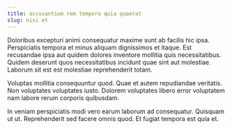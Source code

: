 ```yaml
---
title: accusantium rem tempora quia quaerat
slug: nisi et
---
```


Doloribus excepturi animi consequatur maxime sunt ab facilis hic ipsa. Perspiciatis tempora et minus aliquam dignissimos et itaque. Est recusandae ipsa aut quidem dolores inventore mollitia quis necessitatibus. Quidem deserunt quos necessitatibus incidunt quae sint aut molestiae. Laborum sit est est molestiae reprehenderit totam.

Voluptas mollitia consequuntur quod. Quae et autem repudiandae veritatis. Non voluptates voluptates iusto. Dolorem voluptates libero error voluptatem nam labore rerum corporis quibusdam.

In veniam perspiciatis modi vero earum laborum ad consequatur. Quisquam ut ut. Reprehenderit sed facere omnis quod. Et fugiat tempora est quia et.
